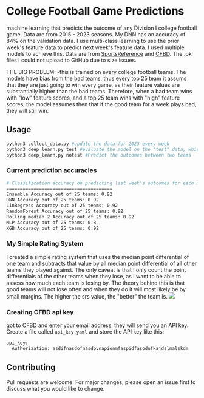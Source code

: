 # College Football Game Predictions

machine learning that predicts the outcome of any Division I college football game. Data are from 2015 - 2023 seasons.
My DNN has an accuracy of 84% on the validation data. I use multi-class learning to use the prior week's feature data
to predict next week's feature data. I used multiple models to achieve this. Data are from [SportsReference](https://www.sports-reference.com/cfb/) and 
[CFBD](https://collegefootballdata.com/). The .pkl files I could not upload to GitHub due to size issues.

THE BIG PROBLEM:
-this is trained on every college football teams. The models have bias from the bad teams, thus every top 25 team
it assums that they are just going to win every game, as their feature values are substantially higher than the bad teams.
Therefore, when a bad team wins with "low" feature scores, and a top 25 team wins with "high" feature scores, the model assumes 
then that if the good team for a week plays bad, they will still win.

## Usage

```bash
python3 collect_data.py #update the data for 2023 every week
python3 deep_learn.py test #evaluate the model on the "test" data, which is the top 25 teams last week's outcomes
python3 deep_learn.py notest #Predict the outcomes between two teams
```
### Current prediction accuracies
```bash
# Classification accuracy on predicting last week's outcomes for each model. I used the feature learning approach and a rolling average of 2
=======================================
Ensemble Accuracy out of 25 teams: 0.92
DNN Accuracy out of 25 teams: 0.92
LinRegress Accuracy out of 25 teams: 0.92
RandomForest Accuracy out of 25 teams: 0.92
Rolling median 2 Accuracy out of 25 teams: 0.92
MLP Accuracy out of 25 teams: 0.8
XGB Accuracy out of 25 teams: 0.92
```

### My Simple Rating System
I created a simple rating system that uses the median point differential of one team and subtracts that value
by all median point differential of all other teams they played against. The only caveat is that I only count 
the point differentials of the other teams when they lose, as I want to be able to assess how much each team is 
losing by. The theory behind this is that good teams will not lose often and when they do it will most likely be 
by small margins. The higher the srs value, the "better" the team is.
![](https://github.com/bszek213/deepCFB/blob/main/my_srs.png) 

### Creating CFBD api key
got to [CFBD](https://collegefootballdata.com/key) and enter your email address. they will send you an API key. 
Create a file called `api_key.yaml` and store the API key like this:
```bash
api_key:
  Authorization: asdifnasdofnasdpvnapionmfaspidfasodnfkajdslmalskdm
```
## Contributing
Pull requests are welcome. For major changes, please open an issue first to discuss what you would like to change.
